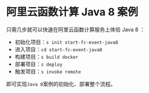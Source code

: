 # 阿里云函数计算 Java 8 案例

只需几步就可以快速在阿里云函数计算服务上体验 Java 8 ：

- 初始化项目：`s init start-fc-event-java8`
- 进入项目：`cd start-fc-event-java8`
- 构建项目：`s build docker`
- 部署项目：`s deploy`
- 触发项目：`s invoke remote`

即可实现`Java 8`案例的初始化、部署整个流程。